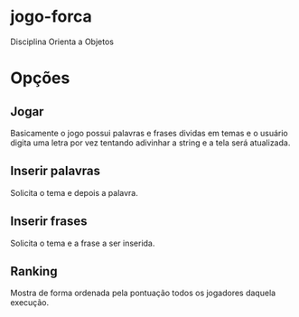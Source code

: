 # jogo-forca
Disciplina Orienta a Objetos

# Opções

## Jogar
Basicamente o jogo possui palavras e frases dividas em temas e o usuário digita uma letra por vez tentando adivinhar a string e a tela será atualizada.

## Inserir palavras
Solicita o tema e depois a palavra.

## Inserir frases
Solicita o tema e a frase a ser inserida.

## Ranking
Mostra de forma ordenada pela pontuação todos os jogadores daquela execução.
